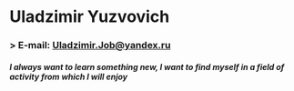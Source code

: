 # Uladzimir Yuzvovich
### > E-mail: Uladzimir.Job@yandex.ru
##### **I always want to learn something new, I want to find myself in a field of activity from which I will enjoy** 